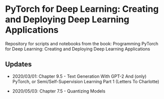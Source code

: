 # PyTorch for Deep Learning: Creating and Deploying Deep Learning Applications

Repository for scripts and notebooks from the book: Programming PyTorch for Deep Learning: Creating and Deploying Deep Learning Applications

## Updates

* 2020/03/01: Chapter 9.5 - Text Generation With GPT-2 And (only) PyTorch, or Semi/Self-Supervision Learning Part 1 (Letters To Charlotte)

* 2020/05/03: Chapter 7.5 - Quantizing Models 
